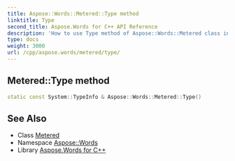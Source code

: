 ```yaml
---
title: Aspose::Words::Metered::Type method
linktitle: Type
second_title: Aspose.Words for C++ API Reference
description: 'How to use Type method of Aspose::Words::Metered class in C++.'
type: docs
weight: 3000
url: /cpp/aspose.words/metered/type/
---
```

## Metered::Type method




```cpp
static const System::TypeInfo & Aspose::Words::Metered::Type()
```

## See Also

* Class [Metered](../)
* Namespace [Aspose::Words](../../)
* Library [Aspose.Words for C++](../../../)
